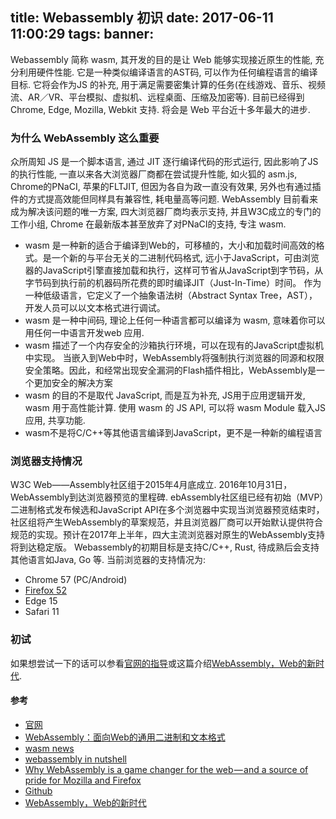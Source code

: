 title: Webassembly 初识
date: 2017-06-11 11:00:29
tags:
banner:
---
Webassembly 简称 wasm, 其开发的目的是让 Web 能够实现接近原生的性能, 充分利用硬件性能. 它是一种类似编译语言的AST码, 可以作为任何编程语言的编译目标. 它将会作为JS 的补充, 用于满足需要密集计算的任务(在线游戏、音乐、视频流、AR／VR、平台模拟、虚拟机、远程桌面、压缩及加密等). 目前已经得到 Chrome, Edge, Mozilla, Webkit 支持. 将会是 Web 平台近十多年最大的进步.

<!-- more -->

### 为什么 WebAssembly 这么重要
众所周知 JS 是一个脚本语言, 通过 JIT 逐行编译代码的形式运行, 因此影响了JS的执行性能, 一直以来各大浏览器厂商都在尝试提升性能, 如火狐的 asm.js, Chrome的PNaCI, 苹果的FLTJIT, 但因为各自为政一直没有效果, 另外也有通过插件的方式提高效能但同样具有兼容性, 耗电量高等问题. WebAssembly 目前看来成为解决该问题的唯一方案, 四大浏览器厂商均表示支持, 并且W3C成立的专门的工作小组, Chrome 在最新版本甚至放弃了对PNaCI的支持, 专注 wasm.

* wasm 是一种新的适合于编译到Web的，可移植的，大小和加载时间高效的格式。是一个新的与平台无关的二进制代码格式, 远小于JavaScript，可由浏览器的JavaScript引擎直接加载和执行，这样可节省从JavaScript到字节码，从字节码到执行前的机器码所花费的即时编译JIT（Just-In-Time）时间。 作为一种低级语言，它定义了一个抽象语法树（Abstract Syntax Tree，AST），开发人员可以以文本格式进行调试。
* wasm 是一种中间码, 理论上任何一种语言都可以编译为 wasm, 意味着你可以用任何一中语言开发web 应用.
* wasm 描述了一个内存安全的沙箱执行环境，可以在现有的JavaScript虚拟机中实现。 当嵌入到Web中时，WebAssembly将强制执行浏览器的同源和权限安全策略。因此，和经常出现安全漏洞的Flash插件相比，WebAssembly是一个更加安全的解决方案
* wasm 的目的不是取代 JavaScript, 而是互为补充, JS用于应用逻辑开发, wasm 用于高性能计算. 使用 wasm 的 JS API, 可以将 wasm Module 载入JS 应用, 共享功能.
* wasm不是将C/C++等其他语言编译到JavaScript，更不是一种新的编程语言

### 浏览器支持情况
W3C Web——Assembly社区组于2015年4月底成立. 2016年10月31日，WebAssembly到达浏览器预览的里程碑. ebAssembly社区组已经有初始（MVP）二进制格式发布候选和JavaScript API在多个浏览器中实现当浏览器预览结束时，社区组将产生WebAssembly的草案规范，并且浏览器厂商可以开始默认提供符合规范的实现。预计在2017年上半年，四大主流浏览器对原生的WebAssembly支持将到达稳定版。
Webassembly的初期目标是支持C/C++, Rust, 待成熟后会支持其他语言如Java, Go 等. 当前浏览器的支持情况为:

* Chrome 57 (PC/Android)
* [Firefox 52](https://hacks.mozilla.org/2017/03/firefox-52-introducing-web-assembly-css-grid-and-the-grid-inspector/)
* Edge 15
* Safari 11


### 初试

如果想尝试一下的话可以参看[官网的指导](http://webassembly.org/getting-started/developers-guide/)或这篇介绍[WebAssembly，Web的新时代](http://blog.csdn.net/zhangzq86/article/details/61195685).



#### 参考

* [官网](http://webassembly.org/)
* [WebAssembly：面向Web的通用二进制和文本格式](http://www.infoq.com/cn/news/2015/06/webassembly-wasm/)
* [wasm news](https://wasm.news/)
* [webassembly in nutshell](https://developer.mozilla.org/en-US/docs/WebAssembly)
* [Why WebAssembly is a game changer for the web — and a source of pride for Mozilla and Firefox](https://medium.com/mozilla-tech/why-webassembly-is-a-game-changer-for-the-web-and-a-source-of-pride-for-mozilla-and-firefox-dda80e4c43cb)
* [Github](https://github.com/WebAssembly)
* [WebAssembly，Web的新时代](http://blog.csdn.net/zhangzq86/article/details/61195685)

